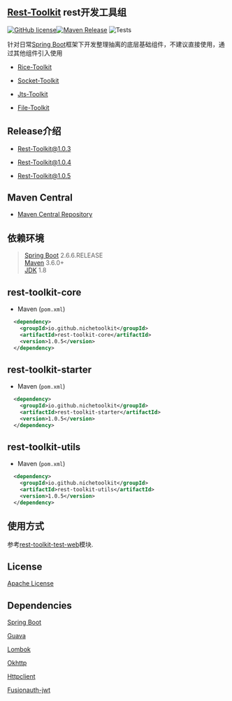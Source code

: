 ## [Rest-Toolkit](https://github.com/NicheToolkit/rest-toolkit) rest开发工具组

[![GitHub license](https://img.shields.io/badge/license-Apache-blue.svg)](https://github.com/NicheToolkit/rest-toolkit/blob/master/LICENSE)[![Maven Release](https://img.shields.io/maven-central/v/io.github.nichetoolkit/rest-toolkit-starter.svg)](http://search.maven.org/#search%7Cgav%7C1%7Cg%3A%22io.github.nichetoolkit%22%20AND%20a%3A%rest-toolkit-starter%22)
![Tests](https://github.com/NicheToolkit/rest-toolkit/workflows/Tests/badge.svg)

针对日常[Spring Boot](https://spring.io/projects/spring-boot)框架下开发整理抽离的底层基础组件，不建议直接使用，通过其他组件引入使用

-  [Rice-Toolkit](https://github.com/NicheToolkit/rice-toolkit) 

-  [Socket-Toolkit](https://github.com/NicheToolkit/socket-toolkit) 

-  [Jts-Toolkit](https://github.com/NicheToolkit/jts-toolkit) 

-  [File-Toolkit](https://github.com/NicheToolkit/file-toolkit) 

## Release介绍

-  [Rest-Toolkit@1.0.3](https://github.com/NicheToolkit/rest-toolkit/tree/master/release/1.0.3.md)

-  [Rest-Toolkit@1.0.4](https://github.com/NicheToolkit/rest-toolkit/tree/master/release/1.0.4.md)

-  [Rest-Toolkit@1.0.5](https://github.com/NicheToolkit/rest-toolkit/tree/master/release/1.0.5.md)

## Maven Central

-  [Maven Central Repository](https://search.maven.org/search?q=g:io.github.nichetoolkit)

## 依赖环境
 > [Spring Boot](https://spring.io/projects/spring-boot) 2.6.6.RELEASE\
 > [Maven](https://maven.apache.org/) 3.6.0+\
 > [JDK](https://www.oracle.com/java/technologies/downloads/#java8) 1.8
 
## rest-toolkit-core
 * Maven (`pom.xml`)
```xml
  <dependency>
    <groupId>io.github.nichetoolkit</groupId>
    <artifactId>rest-toolkit-core</artifactId>
    <version>1.0.5</version>
  </dependency>
```  
 
## rest-toolkit-starter
 * Maven (`pom.xml`)
```xml
  <dependency>
    <groupId>io.github.nichetoolkit</groupId>
    <artifactId>rest-toolkit-starter</artifactId>
    <version>1.0.5</version>
  </dependency>
``` 

## rest-toolkit-utils
 * Maven (`pom.xml`)
```xml
  <dependency>
    <groupId>io.github.nichetoolkit</groupId>
    <artifactId>rest-toolkit-utils</artifactId>
    <version>1.0.5</version>
  </dependency>
```

## 使用方式

参考[rest-toolkit-test-web](https://github.com/NicheToolkit/rest-toolkit/tree/master/rest-toolkit-test-web)模块.
 
## License 

 [Apache License](https://www.apache.org/licenses/LICENSE-2.0)
 
## Dependencies

 [Spring Boot](https://github.com/spring-projects/spring-boot)
 
 [Guava](https://github.com/google/guava)
 
 [Lombok](https://github.com/projectlombok/lombok)
 
 [Okhttp](https://github.com/square/okhttp)
 
 [Httpclient](http://hc.apache.org/httpcomponents-client)
 
 [Fusionauth-jwt](https://github.com/FusionAuth/fusionauth-jwt)
 
 